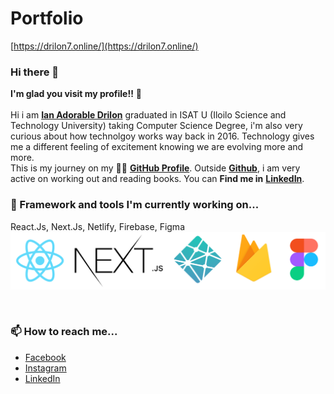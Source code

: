 # Portfolio
[https://drilon7.online/](https://drilon7.online/)

### Hi there 👋

**I'm glad you visit my profile!!** :star_struck: <br><br> Hi i am [**Ian Adorable Drilon**](https://www.facebook.com/ian.drilon.7) graduated in ISAT U (Iloilo Science and Technology University) taking Computer Science Degree, i'm also very curious about how technolgoy works way back in 2016. Technology gives me a different feeling of excitement knowing we are evolving more and more. <br> This is my journey on my :running_man: [**GitHub Profile**](https://github.com/zneret03?tab=repositories). Outside [**Github**](https://github.com/zneret03), i am very active on working out and reading books.
You can **Find me in** [**LinkedIn**](https://www.linkedin.com/in/ian-drilon-952a37179/).
<br>

### 🌱 Framework and tools I'm currently working on...
React.Js, Next.Js, Netlify, Firebase, Figma
![alt text](https://github.com/zneret03/zneret03/blob/master/tools.png)

<br>

### 📫 How to reach me...
- [Facebook](https://www.facebook.com/ian.drilon.7/)
- [Instagram](https://www.instagram.com/zen.codes/)
- [LinkedIn](https://www.linkedin.com/in/ian-drilon-952a37179/)
